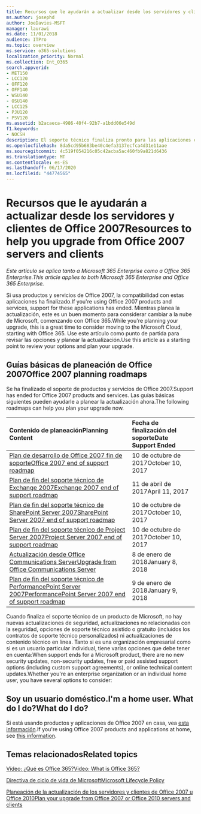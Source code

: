 ```yaml
---
title: Recursos que le ayudarán a actualizar desde los servidores y clientes de Office 2007
ms.author: josephd
author: JoeDavies-MSFT
manager: laurawi
ms.date: 11/01/2018
audience: ITPro
ms.topic: overview
ms.service: o365-solutions
localization_priority: Normal
ms.collection: Ent_O365
search.appverid:
- MET150
- LCC120
- OFF120
- OFF140
- WSU140
- OSU140
- LCC125
- PJU120
- PSV120
ms.assetid: b2acaeca-4986-40f4-92b7-a1bdd06e549d
f1.keywords:
- NOCSH
description: El soporte técnico finaliza pronto para las aplicaciones cliente y servidores de Office 2007, y los contratos de soporte personalizados no están disponibles. Use este artículo para empezar a planear la actualización ahora.
ms.openlocfilehash: 8da5cd95b683be40c4efa3137ecfca4d31e11aae
ms.sourcegitcommit: 4c519f054216c05c42acba5ac460fb9a821d6436
ms.translationtype: MT
ms.contentlocale: es-ES
ms.lasthandoff: 06/17/2020
ms.locfileid: "44774565"
---
```

# <a name="resources-to-help-you-upgrade-from-office-2007-servers-and-clients"></a><span data-ttu-id="20909-104">Recursos que le ayudarán a actualizar desde los servidores y clientes de Office 2007</span><span class="sxs-lookup"><span data-stu-id="20909-104">Resources to help you upgrade from Office 2007 servers and clients</span></span>

<span data-ttu-id="20909-105">*Este artículo se aplica tanto a Microsoft 365 Enterprise como a Office 365 Enterprise.*</span><span class="sxs-lookup"><span data-stu-id="20909-105">*This article applies to both Microsoft 365 Enterprise and Office 365 Enterprise.*</span></span>

<span data-ttu-id="20909-106">Si usa productos y servicios de Office 2007, la compatibilidad con estas aplicaciones ha finalizado.</span><span class="sxs-lookup"><span data-stu-id="20909-106">If you're using Office 2007 products and services, support for these applications has ended.</span></span> <span data-ttu-id="20909-107">Mientras planea la actualización, este es un buen momento para considerar cambiar a la nube de Microsoft, comenzando con Office 365.</span><span class="sxs-lookup"><span data-stu-id="20909-107">While you're planning your upgrade, this is a great time to consider moving to the Microsoft Cloud, starting with Office 365.</span></span> <span data-ttu-id="20909-108">Use este artículo como punto de partida para revisar las opciones y planear la actualización.</span><span class="sxs-lookup"><span data-stu-id="20909-108">Use this article as a starting point to review your options and plan your upgrade.</span></span>
      
## <a name="office-2007-planning-roadmaps"></a><span data-ttu-id="20909-109">Guías básicas de planeación de Office 2007</span><span class="sxs-lookup"><span data-stu-id="20909-109">Office 2007 planning roadmaps</span></span>
  
<span data-ttu-id="20909-110">Se ha finalizado el soporte de productos y servicios de Office 2007.</span><span class="sxs-lookup"><span data-stu-id="20909-110">Support has ended for Office 2007 products and services.</span></span> <span data-ttu-id="20909-111">Las guías básicas siguientes pueden ayudarle a planear la actualización ahora.</span><span class="sxs-lookup"><span data-stu-id="20909-111">The following roadmaps can help you plan your upgrade now.</span></span>

|<span data-ttu-id="20909-112">**Contenido de planeación**</span><span class="sxs-lookup"><span data-stu-id="20909-112">**Planning Content**</span></span>|<span data-ttu-id="20909-113">**Fecha de finalización del soporte**</span><span class="sxs-lookup"><span data-stu-id="20909-113">**Date Support Ended**</span></span>|
|:-----|:-----|
|[<span data-ttu-id="20909-114">Plan de desarrollo de Office 2007 fin de soporte</span><span class="sxs-lookup"><span data-stu-id="20909-114">Office 2007 end of support roadmap</span></span>](https://docs.microsoft.com/DeployOffice/office-2007-end-support-roadmap) <br/> |<span data-ttu-id="20909-115">10 de octubre de 2017</span><span class="sxs-lookup"><span data-stu-id="20909-115">October 10, 2017</span></span>  <br/> |
|[<span data-ttu-id="20909-116">Plan de fin del soporte técnico de Exchange 2007</span><span class="sxs-lookup"><span data-stu-id="20909-116">Exchange 2007 end of support roadmap</span></span>](exchange-2007-end-of-support.md) <br/> |<span data-ttu-id="20909-117">11 de abril de 2017</span><span class="sxs-lookup"><span data-stu-id="20909-117">April 11, 2017</span></span>  <br/> |
|[<span data-ttu-id="20909-118">Plan de fin del soporte técnico de SharePoint Server 2007</span><span class="sxs-lookup"><span data-stu-id="20909-118">SharePoint Server 2007 end of support roadmap</span></span>](sharepoint-2007-end-of-support.md) <br/> |<span data-ttu-id="20909-119">10 de octubre de 2017</span><span class="sxs-lookup"><span data-stu-id="20909-119">October 10, 2017</span></span>  <br/> |
|[<span data-ttu-id="20909-120">Plan de fin del soporte técnico de Project Server 2007</span><span class="sxs-lookup"><span data-stu-id="20909-120">Project Server 2007 end of support roadmap</span></span>](project-server-2007-end-of-support.md) <br/> |<span data-ttu-id="20909-121">10 de octubre de 2017</span><span class="sxs-lookup"><span data-stu-id="20909-121">October 10, 2017</span></span>  <br/> |
|[<span data-ttu-id="20909-122">Actualización desde Office Communications Server</span><span class="sxs-lookup"><span data-stu-id="20909-122">Upgrade from Office Communications Server</span></span>](https://docs.microsoft.com/SkypeForBusiness/plan-your-deployment/upgrade) <br/> |<span data-ttu-id="20909-123">8 de enero de 2018</span><span class="sxs-lookup"><span data-stu-id="20909-123">January 8, 2018</span></span>  <br/> |
|[<span data-ttu-id="20909-124">Plan de fin del soporte técnico de PerformancePoint Server 2007</span><span class="sxs-lookup"><span data-stu-id="20909-124">PerformancePoint Server 2007 end of support roadmap</span></span>](pps-2007-end-of-support.md) <br/> |<span data-ttu-id="20909-125">9 de enero de 2018</span><span class="sxs-lookup"><span data-stu-id="20909-125">January 9, 2018</span></span>  <br/> |
   
<span data-ttu-id="20909-126">Cuando finaliza el soporte técnico de un producto de Microsoft, no hay nuevas actualizaciones de seguridad, actualizaciones no relacionadas con la seguridad, opciones de soporte técnico asistido o gratuito (incluidos los contratos de soporte técnico personalizados) ni actualizaciones de contenido técnico en línea. Tanto si es una organización empresarial como si es un usuario particular individual, tiene varias opciones que debe tener en cuenta:</span><span class="sxs-lookup"><span data-stu-id="20909-126">When support ends for a Microsoft product, there are no new security updates, non-security updates, free or paid assisted support options (including custom support agreements), or online technical content updates.Whether you're an enterprise organization or an individual home user, you have several options to consider:</span></span>

## <a name="im-a-home-user-what-do-i-do"></a><span data-ttu-id="20909-127">Soy un usuario doméstico.</span><span class="sxs-lookup"><span data-stu-id="20909-127">I'm a home user.</span></span> <span data-ttu-id="20909-128">What do I do?</span><span class="sxs-lookup"><span data-stu-id="20909-128">What do I do?</span></span>

<span data-ttu-id="20909-129">Si está usando productos y aplicaciones de Office 2007 en casa, vea [esta información](plan-upgrade-previous-versions-office.md#im-a-home-user-what-do-i-do).</span><span class="sxs-lookup"><span data-stu-id="20909-129">If you're using Office 2007 products and applications at home, see [this information](plan-upgrade-previous-versions-office.md#im-a-home-user-what-do-i-do).</span></span>
     
## <a name="related-topics"></a><span data-ttu-id="20909-130">Temas relacionados</span><span class="sxs-lookup"><span data-stu-id="20909-130">Related topics</span></span>

[<span data-ttu-id="20909-131">Vídeo: ¿Qué es Office 365?</span><span class="sxs-lookup"><span data-stu-id="20909-131">Video: What is Office 365?</span></span>](https://support.office.com/article/847caf12-2589-452c-8aca-1c009797678b.aspx)
  
[<span data-ttu-id="20909-132">Directiva de ciclo de vida de Microsoft</span><span class="sxs-lookup"><span data-stu-id="20909-132">Microsoft Lifecycle Policy</span></span>](https://go.microsoft.com/fwlink/?linkid=865200)

[<span data-ttu-id="20909-133">Planeación de la actualización de los servidores y clientes de Office 2007 u Office 2010</span><span class="sxs-lookup"><span data-stu-id="20909-133">Plan your upgrade from Office 2007 or Office 2010 servers and clients</span></span>](plan-upgrade-previous-versions-office.md)
  

